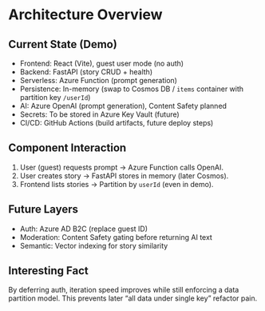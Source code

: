 # Architecture Overview

## Current State (Demo)
- Frontend: React (Vite), guest user mode (no auth)
- Backend: FastAPI (story CRUD + health)
- Serverless: Azure Function (prompt generation)
- Persistence: In-memory (swap to Cosmos DB / `items` container with partition key `/userId`)
- AI: Azure OpenAI (prompt generation), Content Safety planned
- Secrets: To be stored in Azure Key Vault (future)
- CI/CD: GitHub Actions (build artifacts, future deploy steps)

## Component Interaction
1. User (guest) requests prompt → Azure Function calls OpenAI.
2. User creates story → FastAPI stores in memory (later Cosmos).
3. Frontend lists stories → Partition by `userId` (even in demo).

## Future Layers
- Auth: Azure AD B2C (replace guest ID)
- Moderation: Content Safety gating before returning AI text
- Semantic: Vector indexing for story similarity

## Interesting Fact
By deferring auth, iteration speed improves while still enforcing a data partition model. This prevents later “all data under single key” refactor pain.